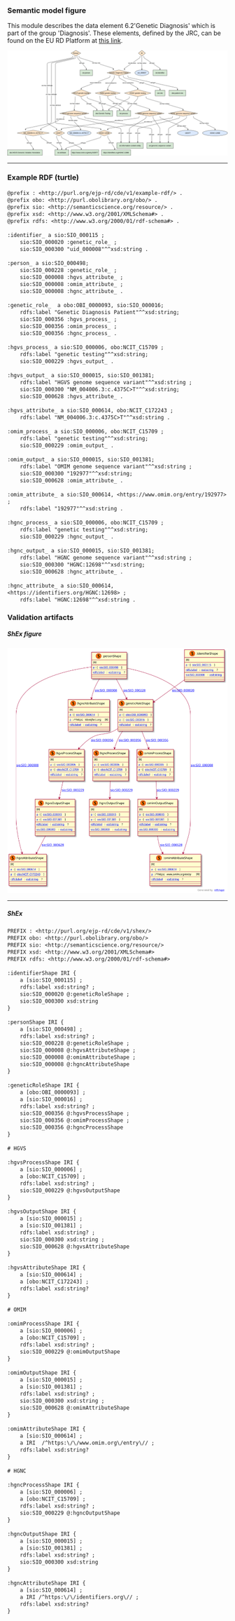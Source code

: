 ### Semantic model figure

This module describes the data element 6.2'Genetic Diagnosis' which is part of the group 'Diagnosis'. 
These elements, defined by the JRC, can be found on the EU RD Platform at [this link](https://eu-rd-platform.jrc.ec.europa.eu/sites/default/files/CDS/EU_RD_Platform_CDS_Final.pdf).

<p align="center">
    <a href="../images/rdf/6_Genetic_diagnosis.png" target="_blank">
        <img src="../images/rdf/6_Genetic_diagnosis.png">
    </a>
</p>


***
### Example RDF (turtle)

```ttl
@prefix : <http://purl.org/ejp-rd/cde/v1/example-rdf/> .
@prefix obo: <http://purl.obolibrary.org/obo/> .
@prefix sio: <http://semanticscience.org/resource/> .
@prefix xsd: <http://www.w3.org/2001/XMLSchema#> .
@prefix rdfs: <http://www.w3.org/2000/01/rdf-schema#> .

:identifier_ a sio:SIO_000115 ;
    sio:SIO_000020 :genetic_role_ ;
    sio:SIO_000300 "uid_000008"^^xsd:string .

:person_ a sio:SIO_000498;
    sio:SIO_000228 :genetic_role_ ;
    sio:SIO_000008 :hgvs_attribute_ ;
    sio:SIO_000008 :omim_attribute_ ;
    sio:SIO_000008 :hgnc_attribute_ .

:genetic_role_  a obo:OBI_0000093, sio:SIO_000016;
    rdfs:label "Genetic Diagnosis Patient"^^xsd:string;
    sio:SIO_000356 :hgvs_process_ ;
    sio:SIO_000356 :omim_process_ ;
    sio:SIO_000356 :hgnc_process_ .

:hgvs_process_ a sio:SIO_000006, obo:NCIT_C15709 ;
    rdfs:label "genetic testing"^^xsd:string;
    sio:SIO_000229 :hgvs_output_ .

:hgvs_output_ a sio:SIO_000015, sio:SIO_001381;
    rdfs:label "HGVS genome sequence variant"^^xsd:string ;
    sio:SIO_000300 "NM_004006.3:c.4375C>T"^^xsd:string;
    sio:SIO_000628 :hgvs_attribute_ .

:hgvs_attribute_ a sio:SIO_000614, obo:NCIT_C172243 ;
    rdfs:label "NM_004006.3:c.4375C>T"^^xsd:string .

:omim_process_ a sio:SIO_000006, obo:NCIT_C15709 ;
    rdfs:label "genetic testing"^^xsd:string;
    sio:SIO_000229 :omim_output_ .

:omim_output_ a sio:SIO_000015, sio:SIO_001381;
    rdfs:label "OMIM genome sequence variant"^^xsd:string ;
    sio:SIO_000300 "192977"^^xsd:string;
    sio:SIO_000628 :omim_attribute_ .

:omim_attribute_ a sio:SIO_000614, <https://www.omim.org/entry/192977> ;
    rdfs:label "192977"^^xsd:string .

:hgnc_process_ a sio:SIO_000006, obo:NCIT_C15709 ;
    rdfs:label "genetic testing"^^xsd:string;
    sio:SIO_000229 :hgnc_output_ .

:hgnc_output_ a sio:SIO_000015, sio:SIO_001381;
    rdfs:label "HGNC genome sequence variant"^^xsd:string ;
    sio:SIO_000300 "HGNC:12698"^^xsd:string;
    sio:SIO_000628 :hgnc_attribute_ .

:hgnc_attribute_ a sio:SIO_000614, <https://identifiers.org/HGNC:12698> ;
    rdfs:label "HGNC:12698"^^xsd:string .
```

### Validation artifacts 

##### ShEx figure

<p align="center">
    <a href="../images/shex/6_Genetic_diagnosis.svg" target="_blank">
        <img src="../images/shex/6_Genetic_diagnosis.svg">
    </a>
</p>


***

##### ShEx

``` ShEx
PREFIX : <http://purl.org/ejp-rd/cde/v1/shex/>
PREFIX obo: <http://purl.obolibrary.org/obo/> 
PREFIX sio: <http://semanticscience.org/resource/>
PREFIX xsd: <http://www.w3.org/2001/XMLSchema#>
PREFIX rdfs: <http://www.w3.org/2000/01/rdf-schema#>

:identifierShape IRI {
    a [sio:SIO_000115] ;
    rdfs:label xsd:string? ;
    sio:SIO_000020 @:geneticRoleShape ;
    sio:SIO_000300 xsd:string
}

:personShape IRI { 
    a [sio:SIO_000498] ;
    rdfs:label xsd:string? ;
    sio:SIO_000228 @:geneticRoleShape ;
    sio:SIO_000008 @:hgvsAttributeShape ;
    sio:SIO_000008 @:omimAttributeShape ;
    sio:SIO_000008 @:hgncAttributeShape
}

:geneticRoleShape IRI {
    a [obo:OBI_0000093] ;
    a [sio:SIO_000016] ;
    rdfs:label xsd:string? ;
    sio:SIO_000356 @:hgvsProcessShape ;
    sio:SIO_000356 @:omimProcessShape ;
    sio:SIO_000356 @:hgncProcessShape
}

# HGVS

:hgvsProcessShape IRI {
    a [sio:SIO_000006] ;
    a [obo:NCIT_C15709] ;
    rdfs:label xsd:string? ;
    sio:SIO_000229 @:hgvsOutputShape
}

:hgvsOutputShape IRI {
    a [sio:SIO_000015] ;
    a [sio:SIO_001381] ;
    rdfs:label xsd:string? ;
    sio:SIO_000300 xsd:string ;
    sio:SIO_000628 @:hgvsAttributeShape
}

:hgvsAttributeShape IRI { 
    a [sio:SIO_000614] ;
    a [obo:NCIT_C172243] ;
    rdfs:label xsd:string? 
}

# OMIM

:omimProcessShape IRI {
    a [sio:SIO_000006] ;
    a [obo:NCIT_C15709] ;
    rdfs:label xsd:string? ;
    sio:SIO_000229 @:omimOutputShape
}

:omimOutputShape IRI {
    a [sio:SIO_000015] ;
    a [sio:SIO_001381] ;
    rdfs:label xsd:string? ;
    sio:SIO_000300 xsd:string ;
    sio:SIO_000628 @:omimAttributeShape
}

:omimAttributeShape IRI {
    a [sio:SIO_000614] ;
    a IRI  /^https:\/\/www.omim.org\/entry\// ;
    rdfs:label xsd:string?
}

# HGNC

:hgncProcessShape IRI {
    a [sio:SIO_000006] ;
    a [obo:NCIT_C15709] ;
    rdfs:label xsd:string? ;
    sio:SIO_000229 @:hgncOutputShape
}

:hgncOutputShape IRI {
    a [sio:SIO_000015] ;
    a [sio:SIO_001381] ;
    rdfs:label xsd:string? ;
    sio:SIO_000300 xsd:string
}

:hgncAttributeShape IRI {
    a [sio:SIO_000614] ;
    a IRI /^https:\/\/identifiers.org\// ;
    rdfs:label xsd:string?
}
```
